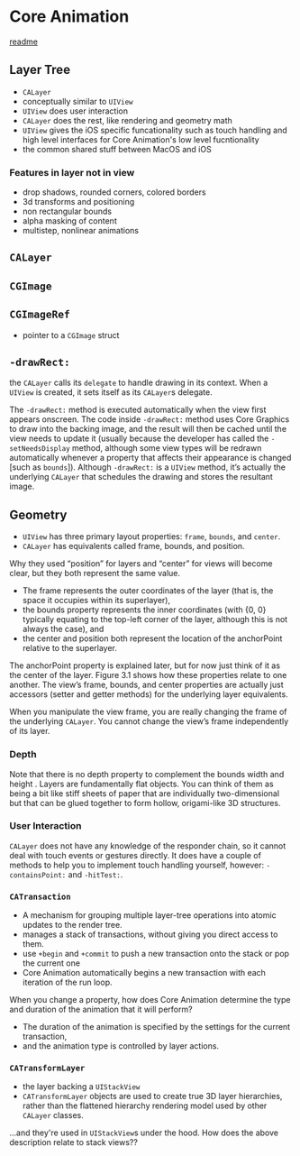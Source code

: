 # Core Animation

[readme](https://academy.realm.io/posts/tryswift-tim-oliver-advanced-graphics-with-core-animation/)

## Layer Tree

* `CALayer`
* conceptually similar to `UIView`
* `UIView` does user interaction
* `CALayer` does the rest, like rendering and geometry math
* `UIView` gives the iOS specific funcationality such as touch handling and high level interfaces for Core Animation's low level fucntionality
* the common shared stuff between MacOS and iOS

### Features in layer not in view
* drop shadows, rounded corners, colored borders
* 3d transforms and positioning
* non rectangular bounds
* alpha masking of content
* multistep, nonlinear animations

## `CALayer`

## `CGImage`

## `CGImageRef`
* pointer to a `CGImage` struct

## `-drawRect:`

the `CALayer` calls its `delegate` to handle drawing in its context. When a
`UIView` is created, it sets itself as its `CALayer`s delegate.

The `-drawRect:` method is executed automatically when the view first appears
onscreen. The code inside `-drawRect:` method uses Core Graphics to draw into the
backing image, and the result will then be cached until the view needs to update
it (usually because the developer has called the `-setNeedsDisplay` method,
although some view types will be redrawn automatically whenever a property that
affects their appearance is changed [such as `bounds`]). Although `-drawRect:` is a
`UIView` method, it’s actually the underlying `CALayer` that schedules the drawing
and stores the resultant image.

## Geometry

* `UIView` has three primary layout properties: `frame`, `bounds`, and `center`.
* `CALayer` has equivalents called frame, bounds, and position.

Why they used “position” for layers and “center” for views will become clear, but they both represent the same value.

* The frame represents the outer coordinates of the layer (that is, the space it occupies within its superlayer),
* the bounds property represents the inner coordinates (with {0, 0} typically equating to the top-left corner of the layer, although this is not always the case), and
* the center and position both represent the location of the anchorPoint relative to the superlayer.

The
anchorPoint property is explained later, but for now just think of it as the
center of the layer. Figure 3.1 shows how these properties relate to one
another. The view’s frame, bounds, and center properties are actually just
accessors (setter and getter methods) for the underlying layer equivalents.

When you manipulate the view frame, you are really changing the frame of the
underlying `CALayer`. You cannot change the view’s frame independently of its
layer.

### Depth
Note that there is no depth property to complement the bounds width and height  .
Layers are fundamentally flat objects. You can think of them as being a bit like
stiff sheets of paper that are individually two-dimensional but that can be
glued together to form hollow, origami-like 3D structures.

### User Interaction
`CALayer` does not have any knowledge of the responder chain, so it cannot deal
with touch events or gestures directly. It does have a couple of methods to help
you to implement touch handling yourself, however: `-containsPoint:` and
`-hitTest:`.

### `CATransaction`
* A mechanism for grouping multiple layer-tree operations into atomic updates to the render tree.
* manages a stack of transactions, without giving you direct access to them.
* use `+begin` and `+commit` to push a new transaction onto the stack or pop the current one
* Core Animation automatically begins a new transaction with each iteration of the run loop.


When you change a property, how does Core Animation determine the type and
duration of the animation that it will perform?

* The duration of the animation is specified by the settings for the current transaction,
* and the animation type is controlled by layer actions.

### `CATransformLayer`
* the layer backing a `UIStackView`
* `CATransformLayer` objects are used to create true 3D layer hierarchies,
rather than the flattened hierarchy rendering model used by other `CALayer`
classes.

...and they're used in `UIStackView`s under the hood. How does the above
description relate to stack views??

